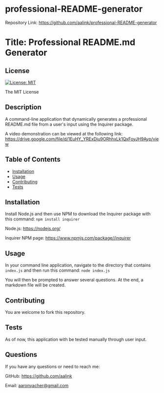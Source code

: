 # professional-README-generator


Repository Link: https://github.com/aalink/professional-README-generator




# Title: Professional README.md Generator

  ## License
  [![License: MIT](https://img.shields.io/badge/License-MIT-yellow.svg)](https://opensource.org/licenses/MIT)
    
  The MIT License
  
## Description
A command-line application that dynamically generates a professional README.md file from a user's input using the Inquirer package.

A video demonstration can be viewed at the following link: https://drive.google.com/file/d/1EuHY_YRExDju9ORhhxLk1QxFoyJH9Ayp/view

## Table of Contents

- [Installation](#installation)
- [Usage](#usage)
- [Contributing](#contributing)
- [Tests](#tests)

## Installation
Install Node.js and then use NPM to download the Inquirer package with this command: `npm install inquirer`

Node.js: https://nodejs.org/

Inquirer NPM page: https://www.npmjs.com/package//inquirer
## Usage
In your command line application, navigate to the directory that contains `index.js` and then run this command: `node index.js`

You will then be prompted to answer several questions.  At the end, a markdown file will be created.
## Contributing
You are welcome to fork this repository.
## Tests
As of now, this application with be tested manually through user input.
## Questions
If you have any questions or need to reach me:

GitHub: https://github.com/aalink

Email: aaronyacher@gmail.com
